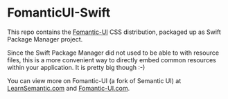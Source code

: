 # FomanticUI-Swift

This repo contains the
[Fomantic-UI](https://github.com/fomantic/fomantic-ui)
CSS distribution, packaged up as Swift Package Manager project.

Since the Swift Package Manager did not used to be able to with resource files,
this is a more convenient way to directly embed common resources
within your application.
It is pretty big though :-)

You can view more on Fomantic-UI (a fork of Semantic UI) at [LearnSemantic.com](http://www.learnsemantic.com) and [Fomantic-UI.com](https://fomantic-ui.com).

